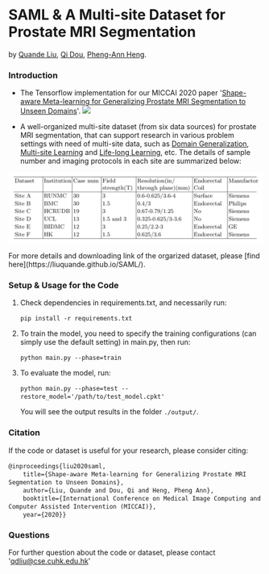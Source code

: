 # SAML & A Multi-site Dataset for Prostate MRI Segmentation
by [Quande Liu](https://github.com/liuquande), [Qi Dou](http://www.cse.cuhk.edu.hk/~qdou/), [Pheng-Ann Heng](http://www.cse.cuhk.edu.hk/~pheng/). 

### Introduction

* The Tensorflow implementation for our MICCAI 2020 paper '[Shape-aware Meta-learning for Generalizing Prostate MRI Segmentation to Unseen Domains](https://github.com/liuquande/SAML)'. 
![](figures/overview.png)

* A well-organized multi-site dataset (from six data sources) for prostate MRI segmentation, that can support research in various problem settings with need of multi-site data, such as [Domain Generalization](https://github.com/amber0309/Domain-generalization), [Multi-site Learning](https://arxiv.org/abs/2002.03366) and [Life-long Learning](https://arxiv.org/abs/1805.10170), etc. The details of sample number and imaging protocols in each site are summarized below:

<p align="center">
  <img src="protocol.png"  width="700"/>
</p>
     For more details and downloading link of the orgarized dataset, please [find here](https://liuquande.github.io/SAML/).

### Setup & Usage for the Code

1. Check dependencies in requirements.txt, and necessarily run:
   ```shell
   pip install -r requirements.txt
   ```
2. To train the model, you need to specify the training configurations (can simply use the default setting) in main.py, then run:
   ```shell
   python main.py --phase=train
   ```

2. To evaluate the model, run:
   ```shell
   python main.py --phase=test --restore_model='/path/to/test_model.cpkt'
   ```
   You will see the output results in the folder `./output/`.

### Citation
If the code or dataset is useful for your research, please consider citing:

```
@inproceedings{liu2020saml,
	title={Shape-aware Meta-learning for Generalizing Prostate MRI Segmentation to Unseen Domains},
	author={Liu, Quande and Dou, Qi and Heng, Pheng Ann},
	booktitle={International Conference on Medical Image Computing and Computer Assisted Intervention (MICCAI)},
	year={2020}}
```

### Questions

For further question about the code or dataset, please contact 'qdliu@cse.cuhk.edu.hk'
